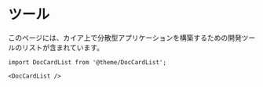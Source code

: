 # ツール

このページには、カイア上で分散型アプリケーションを構築するための開発ツールのリストが含まれています。

```mdx-code-block
import DocCardList from '@theme/DocCardList';

<DocCardList />
```
